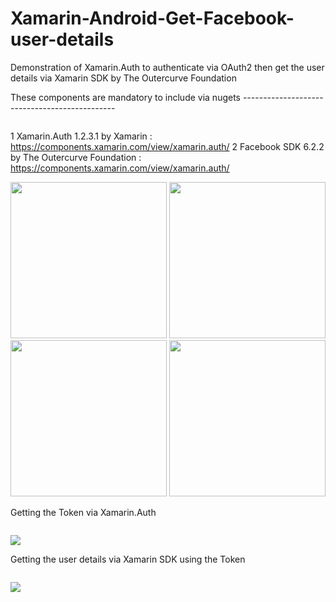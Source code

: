 # Xamarin-Android-Get-Facebook-user-details
Demonstration of Xamarin.Auth to authenticate via OAuth2 then get the user details via Xamarin SDK by The Outercurve Foundation

These components are mandatory to include via nugets ----------------------------------------------  <pre></pre>
1 Xamarin.Auth 1.2.3.1 by Xamarin : https://components.xamarin.com/view/xamarin.auth/
2 Facebook SDK 6.2.2 by The Outercurve Foundation : https://components.xamarin.com/view/xamarin.auth/


<img src="https://github.com/zayenCh/Xamarin-Android-Get-Facebook-user-details/blob/master/2FacebookInfo.png" width="250">
<img src="https://github.com/zayenCh/Xamarin-Android-Get-Facebook-user-details/blob/master/3FacebookInfo.png.png" width="250">
<img src="https://github.com/zayenCh/Xamarin-Android-Get-Facebook-user-details/blob/master/4FacebookInfo.png.png" width="250">
<img src="https://github.com/zayenCh/Xamarin-Android-Get-Facebook-user-details/blob/master/1FacebookInfo.png" width="250">



Getting the Token via Xamarin.Auth <pre></pre>
<img src="https://github.com/zayenCh/Xamarin-Android-Get-Facebook-user-details/blob/master/1getuserToken.png" >


Getting the user details via Xamarin SDK using the Token <pre></pre>
<img src="https://github.com/zayenCh/Xamarin-Android-Get-Facebook-user-details/blob/master/2getuserProfile.png" >

